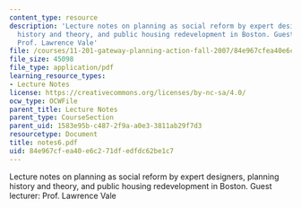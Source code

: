 ```yaml
---
content_type: resource
description: 'Lecture notes on planning as social reform by expert designers, planning
  history and theory, and public housing redevelopment in Boston. Guest lecturer:
  Prof. Lawrence Vale'
file: /courses/11-201-gateway-planning-action-fall-2007/84e967cfea40e6c271dfedfdc62be1c7_notes6.pdf
file_size: 45098
file_type: application/pdf
learning_resource_types:
- Lecture Notes
license: https://creativecommons.org/licenses/by-nc-sa/4.0/
ocw_type: OCWFile
parent_title: Lecture Notes
parent_type: CourseSection
parent_uid: 1583e95b-c487-2f9a-a0e3-3811ab29f7d3
resourcetype: Document
title: notes6.pdf
uid: 84e967cf-ea40-e6c2-71df-edfdc62be1c7
---
```

Lecture notes on planning as social reform by expert designers, planning history and theory, and public housing redevelopment in Boston. Guest lecturer: Prof. Lawrence Vale